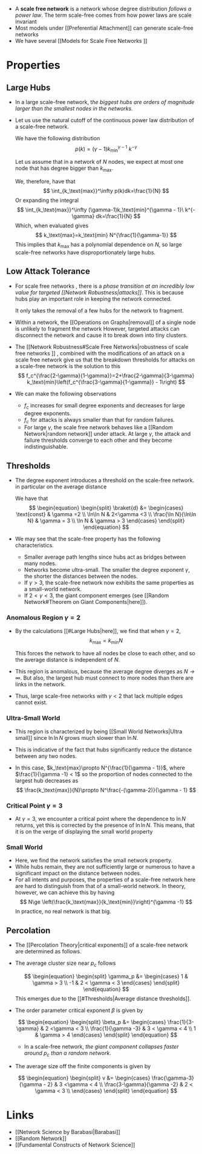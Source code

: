 * A **scale free network** is a network whose degree distribution *follows a power law*. The term scale-free comes from how power laws are scale invariant 
* Most models under [[Preferential Attachment]] can generate scale-free networks
* We have several [[Models for Scale Free Networks ]]
# Properties 
## Large Hubs 
* In a large scale-free network, t*he biggest hubs are orders of magnitude larger than the smallest nodes in the networks.*

* Let us use the  natural cutoff of the continuous power law distribution of a scale-free network.
  
  We have the following distribution 
  $$
  p(k)=(\gamma-1)k_\text{min}^{\gamma - 1}\ k^{-\gamma}
  $$
  
  
  Let us assume that in a network of $N$ nodes, we expect at most one node that has degree bigger than $k_\text{max}$. 
  
  We, therefore, have that
  $$
  \int_{k_\text{max}}^\infty p(k)dk=\frac{1}{N}
  $$
  Or expanding the integral
  $$
  \int_{k_\text{max}}^\infty (\gamma-1)k_\text{min}^{\gamma - 1}\ k^{-\gamma} dk=\frac{1}{N}
  $$
  Which, when evaluated gives
  $$
  k_\text{max}=k_\text{min} N^{\frac{1}{\gamma-1}}
  $$
  This implies that $k_\text{max}$ has a polynomial dependence on $N$, so large scale-free networks have disproportionately large hubs.

## Low Attack Tolerance 
* For scale free networks , there is a *phase transition at  an incredibly low value for targeted [[Network Robustness|attacks]]*. This is because hubs  play an important role in keeping the network connected. 
  
  It only takes the removal of a few hubs for the network to fragment.

* Within a network, the [[Operations on Graphs|removal]] of a single node is unlikely to fragment the network  However, targeted attacks  can disconnect the network and cause it to break down into tiny clusters. 
* The [[Network Robustness#Scale Free Networks|robustness of scale free networks ]] , combined with the modifications of an attack on a scale free network give us that the breakdown thresholds for attacks on a scale-free network is the solution to this
  $$
  f_c^{\frac{2-\gamma}{1-\gamma}}=2+\frac{2-\gamma}{3-\gamma} k_\text{min}\left(f_c^{\frac{3-\gamma}{1-\gamma}} - 1\right)
  $$

* We can make the following observations
	* $f_c$ increases for small degree exponents and decreases for large degree exponents.
	* $f_c$ for attacks is always smaller than that for random failures.
	*  For large $\gamma$, the scale free network behaves like a [[Random Network|random network]] under attack. At large $\gamma$, the attack and failure thresholds converge to each other and they become indistinguishable.


## Thresholds 
* The degree exponent introduces a threshold on the scale-free network. in particular on the average distance
  
  We have that
  $$
  \begin{equation} \begin{split}
  \braket{d} &= \begin{cases}
  \text{const} & \gamma =2 \\
  \ln\ln N & 2<\gamma <3 \\
  \frac{\ln N}{\ln\ln N}
  & \gamma = 3 \\
  \ln N & \gamma > 3 
  \end{cases}
  \end{split}
  \end{equation}
  $$
  
  
* We may see that the scale-free property has the following characteristics.
	 * Smaller average path lengths since hubs act as bridges between many nodes.
	 * Networks become ultra-small. The smaller the degree exponent $\gamma$, the shorter the distances between the nodes.
	 * If $\gamma >3$, the scale-free network now exhibits the same properties as a small-world network.
	 * If $2 <\gamma < 3$, the giant component emerges (see [[Random Network#Theorem on Giant Components|here]]). 

### Anomalous Region  $\gamma = 2$
* By the calculations [[#Large Hubs|here]], we find that when $\gamma = 2$,
  $$
	  k_\text{max}=k_\text{min}N
	  $$
	  
  This forces the network to have all nodes be close to each other, and so the average distance is independent of $N$.
  
* This region is anomalous, because the average degree diverges as $N\to \infty$. But also, the largest hub must connect to more nodes than there are links in the network. 
* Thus, large scale-free networks with $\gamma < 2$ that lack multiple edges cannot exist. 

### Ultra-Small World  ##
* This region is characterized by being  [[Small World Networks|Ultra small]] since $\ln\ln N$ grows much slower than $\ln N$. 

* This is indicative of the fact that hubs significantly reduce the distance between any two nodes. 
* In this case, $k_\text{max}\propto N^{\frac{1}{\gamma - 1}}$, where $\frac{1}{\gamma -1} < 1$ so the proportion of nodes connected to the largest hub decreases as 
$$
\frac{k_\text{max}}{N}\propto N^\frac{-(\gamma-2)}{\gamma - 1}
$$

### Critical Point $\gamma = 3$
* At $\gamma = 3$, we encounter a critical point where the dependence to $\ln N$ returns, yet this is corrected by the presence of $\ln \ln N$. This means, that it is on the verge of displaying the small world property

### Small World 
* Here, we find the network satisfies the small network property. 
* While hubs remain, they are not sufficiently large or numerous to have a significant impact on the distance between nodes.
* For all intents and purposes, the properties of a scale-free network here are hard to distinguish from that of a small-world network. In theory, however, we can achieve this by having 
  $$
  N\ge \left(\frac{k_\text{max}}{k_\text{min}}\right)^{\gamma -1}
  $$
  In practice, no real network is that big. 


## Percolation 
* The [[Percolation Theory|critical exponents]] of a scale-free network are determined as follows. 

* The average cluster size near $p_c$ follows 
  
  $$
  \begin{equation} 
  \begin{split}
  \gamma_p &= 
  \begin{cases}
  1 & \gamma > 3 \\ 
  -1 & 2 < \gamma < 3
  \end{cases}
  \end{split}
  \end{equation}
  $$
  This emerges due to the [[#Thresholds|Average distance thresholds]]. 

* The order parameter critical exponent $\beta$ is given by 
  
  $$
  \begin{equation}
  \begin{split}
  \beta_p &= 
  \begin{cases}
  \frac{1}{3-\gamma} & 2 <\gamma < 3 \\
  \frac{1}{\gamma -3} & 3 < \gamma < 4 \\ 
  1 & \gamma > 4
  \end{cases}
  \end{split}
  \end{equation}
  $$
	* In a scale-free network, *the giant component collapses faster around $p_c$ than a random network*.

* The average size off the finite components is given by 
  
  $$
    \begin{equation}
  \begin{split}
 v &= 
  \begin{cases}
  \frac{\gamma-3}{\gamma - 2} & 3 <\gamma < 4 \\
  \frac{3-\gamma}{\gamma -2} & 2 < \gamma < 3 \\ 
  \end{cases}
  \end{split}
  \end{equation}
  $$

# Links 
* [[Network Science by Barabasi|Barabasi]]
* [[Random Network]]
* [[Fundamental Constructs of Network Science]]